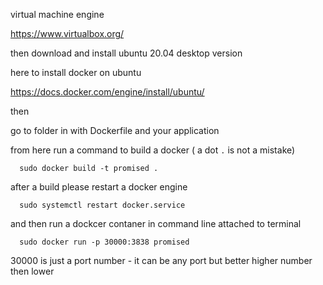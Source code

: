 

virtual machine engine

https://www.virtualbox.org/

then download and install ubuntu 20.04 desktop version

here to install docker on ubuntu

https://docs.docker.com/engine/install/ubuntu/


then

go to folder in with Dockerfile and your application

from here run a command to build a docker ( a dot `.` is not a mistake)

```
  sudo docker build -t promised .
```

after a build please restart a docker engine

```
  sudo systemctl restart docker.service
```

and then run a dockcer contaner in command line attached to terminal

```
  sudo docker run -p 30000:3838 promised
```

30000 is just a port number - it can be any port but better higher number then lower



